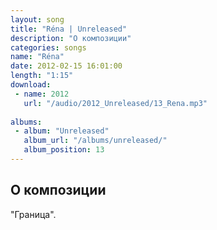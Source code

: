 ```yaml
---
layout: song
title: "Réna | Unreleased"
description: "О композиции"
categories: songs
name: "Réna"
date: 2012-02-15 16:01:00
length: "1:15"
download:
 - name: 2012
   url: "/audio/2012_Unreleased/13_Rena.mp3"
   
albums:
 - album: "Unreleased"
   album_url: "/albums/unreleased/"
   album_position: 13
---
```



## О композиции

"Граница".  
  
